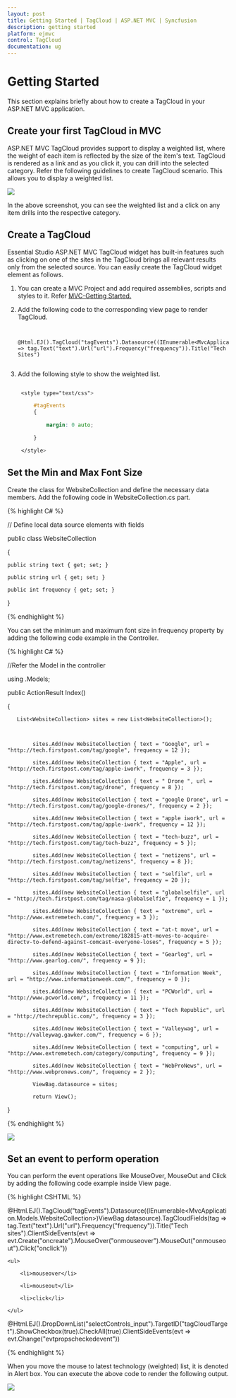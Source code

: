 ```yaml
---
layout: post
title: Getting Started | TagCloud | ASP.NET MVC | Syncfusion
description: getting started
platform: ejmvc
control: TagCloud
documentation: ug
---
```


# Getting Started

This section explains briefly about how to create a TagCloud in your ASP.NET MVC application.

## Create your first TagCloud in MVC

ASP.NET MVC TagCloud provides support to display a weighted list, where the weight of each item is reflected by the size of the item's text. TagCloud is rendered as a link and as you click it, you can drill into the selected category. Refer the following guidelines to create TagCloud scenario. This allows you to display a weighted list.

![](Getting-Started_images/Getting-Started_img1.png)


In the above screenshot, you can see the weighted list and a click on any item drills into the respective category.

## Create a TagCloud 

Essential Studio ASP.NET MVC TagCloud widget has built-in features such as clicking on one of the sites in the TagCloud brings all relevant results only from the selected source. You can easily create the TagCloud widget element as follows.

1. You can create a MVC Project and add required assemblies, scripts and styles to it.  Refer [MVC-Getting Started.](http://help.syncfusion.com/aspnetmvc/tagcloud/getting-started)
2. Add the following code to the corresponding view page to render TagCloud.

   ~~~ cshtml

	@Html.EJ().TagCloud("tagEvents").Datasource((IEnumerable<MvcApplication.Models.WebsiteCollection>)ViewBag.datasource).TagCloudFields(tag => tag.Text("text").Url("url").Frequency("frequency")).Title("Tech Sites")


   ~~~
   

3. Add the following style to show the weighted list.

   ~~~ css

	<style type="text/css">

		#tagEvents 
		{

			margin: 0 auto;

		}

	</style>

   ~~~
   

## Set the Min and Max Font Size

Create the class for WebsiteCollection and define the necessary data members. Add the following code in WebsiteCollection.cs part.


{% highlight C# %}

// Define local data source elements with  fields            

public class WebsiteCollection

{

	public string text { get; set; }

	public string url { get; set; }

	public int frequency { get; set; }

}

{% endhighlight %}

You can set the minimum and maximum font size in frequency property by adding the following code example in the Controller.

{% highlight C# %}

//Refer the Model in the controller

using <Applicationname>.Models;



public ActionResult Index()

  {

       List<WebsiteCollection> sites = new List<WebsiteCollection>();



            sites.Add(new WebsiteCollection { text = "Google", url = "http://tech.firstpost.com/tag/google", frequency = 12 });

            sites.Add(new WebsiteCollection { text = "Apple", url = "http://tech.firstpost.com/tag/apple-iwork", frequency = 3 });

            sites.Add(new WebsiteCollection { text = " Drone ", url = "http://tech.firstpost.com/tag/drone", frequency = 8 });

            sites.Add(new WebsiteCollection { text = "google Drone", url = "http://tech.firstpost.com/tag/google-drones/", frequency = 2 });

            sites.Add(new WebsiteCollection { text = "apple iwork", url = "http://tech.firstpost.com/tag/apple-iwork", frequency = 12 });

            sites.Add(new WebsiteCollection { text = "tech-buzz", url = "http://tech.firstpost.com/tag/tech-buzz", frequency = 5 });

            sites.Add(new WebsiteCollection { text = "netizens", url = "http://tech.firstpost.com/tag/netizens", frequency = 8 });

            sites.Add(new WebsiteCollection { text = "selfile", url = "http://tech.firstpost.com/tag/selfie", frequency = 20 });

            sites.Add(new WebsiteCollection { text = "globalselfile", url = "http://tech.firstpost.com/tag/nasa-globalselfie", frequency = 1 });

            sites.Add(new WebsiteCollection { text = "extreme", url = "http://www.extremetech.com/", frequency = 3 });

            sites.Add(new WebsiteCollection { text = "at-t move", url = "http://www.extremetech.com/extreme/182815-att-moves-to-acquire-directv-to-defend-against-comcast-everyone-loses", frequency = 5 });

            sites.Add(new WebsiteCollection { text = "Gearlog", url = "http://www.gearlog.com/", frequency = 9 });

            sites.Add(new WebsiteCollection { text = "Information Week", url = "http://www.informationweek.com/", frequency = 0 });

            sites.Add(new WebsiteCollection { text = "PCWorld", url = "http://www.pcworld.com/", frequency = 11 });

            sites.Add(new WebsiteCollection { text = "Tech Republic", url = "http://techrepublic.com/", frequency = 3 });

            sites.Add(new WebsiteCollection { text = "Valleywag", url = "http://valleywag.gawker.com/", frequency = 6 });

            sites.Add(new WebsiteCollection { text = "computing", url = "http://www.extremetech.com/category/computing", frequency = 9 });

            sites.Add(new WebsiteCollection { text = "WebProNews", url = "http://www.webpronews.com/", frequency = 2 });             

            ViewBag.datasource = sites;

            return View();           

}

{% endhighlight %}

![](Getting-Started_images/Getting-Started_img2.png)

## Set an event to perform operation

You can perform the event operations like MouseOver, MouseOut and Click by adding the following code example inside View page.      

{% highlight CSHTML %}

@Html.EJ().TagCloud("tagEvents").Datasource((IEnumerable<MvcApplication.Models.WebsiteCollection>)ViewBag.datasource).TagCloudFields(tag => tag.Text("text").Url("url").Frequency("frequency")).Title("Tech sites").ClientSideEvents(evt => evt.Create("oncreate").MouseOver("onmouseover").MouseOut("onmouseout").Click("onclick"))



<div id="tagCloudTarget">

    <ul>

        <li>mouseover</li>

        <li>mouseout</li>

        <li>click</li>

    </ul>

</div>

@Html.EJ().DropDownList("selectControls_input").TargetID("tagCloudTarget").ShowCheckbox(true).CheckAll(true).ClientSideEvents(evt => evt.Change("evtpropscheckedevent"))

<style type="text/css">

	#tagEvents 
	{

		margin: 0 auto;

	}

</style>

<script>

	function evtpropscheckedevent(args) 
	{

		tagObj = $("#tagEvents").data("ejTagCloud");

		if (args.isChecked) 
		{

			switch (args.selectedText) 
			{

				case "mouseover": tagObj.option(args.selectedText, "onmouseover"); break;

				case "mouseout": tagObj.option(args.selectedText, "onmouseout"); break;

				case "click": tagObj.option(args.selectedText, "onclick"); break;

			}

		}

		else tagObj.option(args.selectedText, null);

	}



	function oncreate(args) 
	{

		alert("Tagcloud has been created.");

	}

	function onmouseover(args) 
	{

		alert("Mouse pointer is hovered on " + args.value);

	}

	function onmouseout(args) 
	{

		alert("Mouse pointer is hovered awayfrom " + args.value);

	}

	function onclick(args) 
	{

		alert( args.value + " is clicked.");

	}              

</script>

{% endhighlight %}

When you move the mouse to latest technology (weighted) list, it is denoted in Alert box. You can execute the above code to render the following output. 

![](Getting-Started_images/Getting-Started_img3.png)